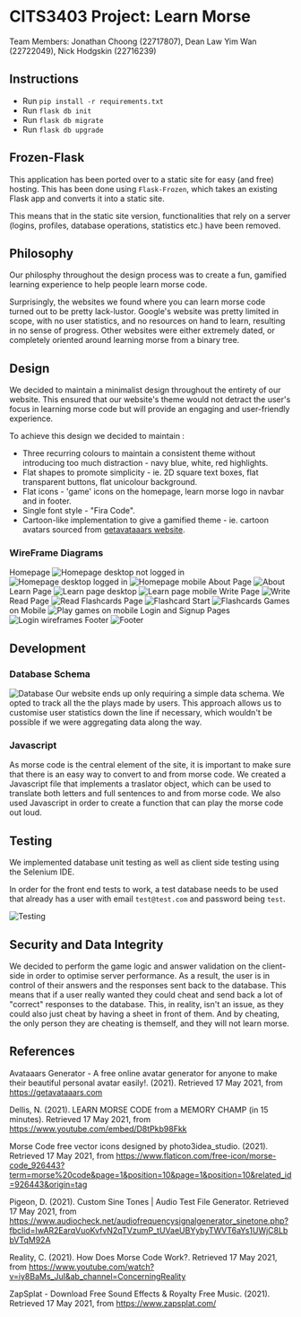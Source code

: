 # CITS3403 Project: Learn Morse
Team Members: Jonathan Choong (22717807), Dean Law Yim Wan (22722049), Nick Hodgskin (22716239)

## Instructions
- Run `pip install -r requirements.txt`
- Run `flask db init`
- Run `flask db migrate`
- Run `flask db upgrade`

## Frozen-Flask
This application has been ported over to a static site for easy (and free) hosting. This has been done using `Flask-Frozen`, which takes an existing Flask app and converts it into a static site.

This means that in the static site version, functionalities that rely on a server (logins, profiles, database operations, statistics etc.) have been removed.

## Philosophy
Our philosphy throughout the design process was to create a fun, gamified learning experience to help people learn morse code.

Surprisingly, the websites we found where you can learn morse code turned out to be pretty lack-lustor. Google's website was pretty limited in scope, with no user statistics, and no resources on hand to learn, resulting in no sense of progress. Other websites were either extremely dated, or completely oriented around learning morse from a binary tree.
## Design
We decided to maintain a minimalist design throughout the entirety of our website. This ensured that our website's theme would not detract the user's focus in learning morse code but will provide an engaging and user-friendly experience. 

To achieve this design we decided to maintain :
- Three recurring colours to maintain a consistent theme without introducing too much distraction - navy blue, white, red highlights.
- Flat shapes to promote simplicity - ie. 2D square text boxes, flat transparent buttons, flat unicolour background. 
- Flat icons - 'game' icons on the homepage, learn morse logo in navbar and in footer. 
- Single font style - "Fira Code".
- Cartoon-like implementation to give a gamified theme - ie. cartoon avatars sourced from <a href="https://getavataaars.com/?accessoriesType=Wayfarers&avatarStyle=Transparent&clotheColor=Black&clotheType=CollarSweater&eyeType=Surprised&eyebrowType=RaisedExcited&facialHairColor=Red&facialHairType=Blank&graphicType=Bear&hairColor=Blonde&hatColor=Pink&mouthType=Sad&skinColor=Pale&topType=WinterHat1.">getavataaars website</a>. 
### WireFrame Diagrams
Homepage
![Homepage desktop not logged in](readMeImages/homepage-desk-nolog.png)
![Homepage desktop logged in](readMeImages/homepage-desk-logged.png)
![Homepage mobile](readMeImages/homepage-mob.png)
About Page
![About](readMeImages/about.png)
Learn Page
![Learn page desktop](readMeImages/learn-desk.png)
![Learn page mobile](readMeImages/learn-mob.png)
Write Page
![Write](readMeImages/write.jpg)
Read Page
![Read](readMeImages/read.jpg)
Flashcards Page
![Flashcard Start](readMeImages/flash-start.jpg)
![Flashcards](readMeImages/flash.jpg)
Games on Mobile
![Play games on mobile](readMeImages/play-mobile.jpg)
Login and Signup Pages
![Login wireframes](readMeImages/loginwire.png)
Footer
![Footer](readMeImages/footer.png)

## Development
### Database Schema
![Database](readMeImages/database.png)
Our website ends up only requiring a simple data schema. We opted to track all the the plays made by users. This approach allows us to customise user statistics down the line if necessary, which wouldn't be possible if we were aggregating data along the way.

### Javascript
As morse code is the central element of the site, it is important to make sure that there is an easy way to convert to and from morse code.
We created a Javascript file that implements a traslator object, which can be used to translate both letters and full sentences to and from morse code.
We also used Javascript in order to create a function that can play the morse code out loud.

## Testing
We implemented database unit testing as well as client side testing using the Selenium IDE.

In order for the front end tests to work, a test database needs to be used that already has a user with email `test@test.com` and password being `test`.

![Testing](readMeImages/selenium_testing.png)

## Security and Data Integrity
We decided to perform the game logic and answer validation on the client-side in order to optimise server performance. As a result, the user is in control of their answers and the responses sent back to the database. This means that if a user really wanted they could cheat and send back a lot of "correct" responses to the database. This, in reality, isn't an issue, as they could also just cheat by having a sheet in front of them. And by cheating, the only person they are cheating is themself, and they will not learn morse. 

## References
Avataaars Generator - A free online avatar generator for anyone to make their beautiful personal avatar easily!. (2021). Retrieved 17 May 2021, from https://getavataaars.com

Dellis, N. (2021). LEARN MORSE CODE from a MEMORY CHAMP (in 15 minutes). Retrieved 17 May 2021, from https://www.youtube.com/embed/D8tPkb98Fkk

Morse Code free vector icons designed by photo3idea_studio. (2021). Retrieved 17 May 2021, from https://www.flaticon.com/free-icon/morse-code_926443?term=morse%20code&page=1&position=10&page=1&position=10&related_id=926443&origin=tag

Pigeon, D. (2021). Custom Sine Tones | Audio Test File Generator. Retrieved 17 May 2021, from https://www.audiocheck.net/audiofrequencysignalgenerator_sinetone.php?fbclid=IwAR2EarqVuoKvfvN2qTVzumP_tUVaeUBYybyTWVT6aYs1UWjC8LbbVTqM92A

Reality, C. (2021). How Does Morse Code Work?. Retrieved 17 May 2021, from https://www.youtube.com/watch?v=iy8BaMs_JuI&ab_channel=ConcerningReality

ZapSplat - Download Free Sound Effects & Royalty Free Music. (2021). Retrieved 17 May 2021, from https://www.zapsplat.com/
